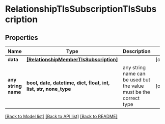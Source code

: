 # RelationshipTlsSubscriptionTlsSubscription


## Properties
Name | Type | Description | Notes
------------ | ------------- | ------------- | -------------
**data** | [**[RelationshipMemberTlsSubscription]**](RelationshipMemberTlsSubscription.md) |  | [optional] 
**any string name** | **bool, date, datetime, dict, float, int, list, str, none_type** | any string name can be used but the value must be the correct type | [optional]

[[Back to Model list]](../README.md#documentation-for-models) [[Back to API list]](../README.md#documentation-for-api-endpoints) [[Back to README]](../README.md)


